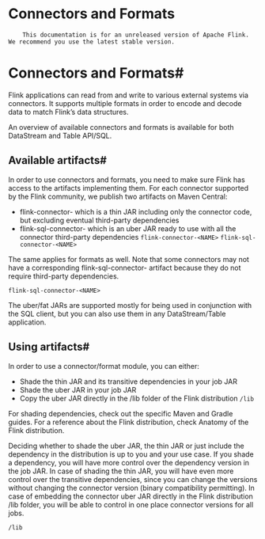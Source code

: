 # Connectors and Formats


> 
        This documentation is for an unreleased version of Apache Flink. We recommend you use the latest stable version.
    


# Connectors and Formats#


Flink applications can read from and write to various external systems via connectors.
It supports multiple formats in order to encode and decode data to match Flink’s data structures.


An overview of available connectors and formats is available for both
DataStream and
Table API/SQL.


## Available artifacts#


In order to use connectors and formats, you need to make sure Flink has access to the artifacts implementing them.
For each connector supported by the Flink community, we publish two artifacts on Maven Central:

* flink-connector-<NAME> which is a thin JAR including only the connector code, but excluding eventual third-party dependencies
* flink-sql-connector-<NAME> which is an uber JAR ready to use with all the connector third-party dependencies
`flink-connector-<NAME>`
`flink-sql-connector-<NAME>`

The same applies for formats as well. Note that some connectors may not have a corresponding
flink-sql-connector-<NAME> artifact because they do not require third-party dependencies.

`flink-sql-connector-<NAME>`

> 
  The uber/fat JARs are supported mostly for being used in conjunction with the SQL client,
but you can also use them in any DataStream/Table application.



## Using artifacts#


In order to use a connector/format module, you can either:

* Shade the thin JAR and its transitive dependencies in your job JAR
* Shade the uber JAR in your job JAR
* Copy the uber JAR directly in the /lib folder of the Flink distribution
`/lib`

For shading dependencies, check out the specific Maven
and Gradle guides.
For a reference about the Flink distribution, check Anatomy of the Flink distribution.


> 
  Deciding whether to shade the uber JAR, the thin JAR or just include the dependency in the distribution is up to you and your use case.
If you shade a dependency, you will have more control over the dependency version in the job JAR.
In case of shading the thin JAR, you will have even more control over the transitive dependencies,
since you can change the versions without changing the connector version (binary compatibility permitting).
In case of embedding the connector uber JAR directly in the Flink distribution /lib folder,
you will be able to control in one place connector versions for all jobs.


`/lib`